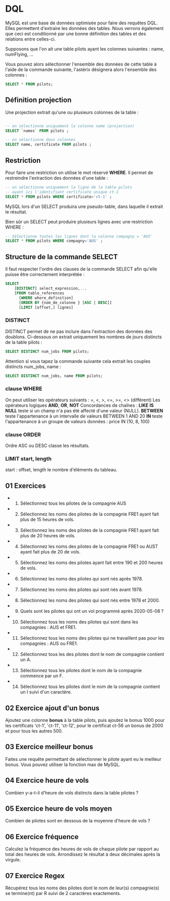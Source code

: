 # DQL

MySQL est une base de données optimisée pour faire des requêtes DQL. Elles permettent d'extraire les données des tables. Nous verrons également que ceci est conditionné par une bonne définition des tables et des relations entre celles-ci.

Supposons que l'on ait une table pilots ayant les colonnes suivantes : name, numFlying, ...

Vous pouvez alors sélectionner l'ensemble des données de cette table à l'aide de la commande suivante, l'astérix désignera alors l'ensemble des colonnes :

```sql
SELECT * FROM pilots;
```

## Définition projection

Une projection extrait qu'une ou plusieurs colonnes de la table :

```sql

-- on sélectionne uniquement la colonne name (projection)
SELECT `names` FROM pilots ;

-- on sélectionne deux colonnes
SELECT name, certificate FROM pilots ;

```

## Restriction

Pour faire une restriction on utilise le mot réservé **WHERE**. Il permet de restreindre l'extraction des données d'une table :

```sql
-- on sélectionne uniquement la ligne de la table pilots
-- ayant ici l'identifiant certificate unique ct-1
SELECT * FROM pilots WHERE certificate='ct-1' ;
```

MySQL lors d'un SELECT produira une pseudo-table, dans laquelle il extrait le résultat.

Bien sûr un SELECT peut produire plusieurs lignes avec une restriction WHERE :

```sql
-- Sélectionne toutes les lignes dont la colonne compagny = 'AUS'
SELECT * FROM pilots WHERE compagny='AUS' ;
```

## Structure de la commande SELECT

Il faut respecter l'ordre des clauses de la commande SELECT afin qu'elle puisse être correctement interprétée :

```sql
SELECT
    [DISTINCT] select_expression,...
    [FROM table_references
      [WHERE where_definition]
      [ORDER BY {nom_de_colonne } [ASC | DESC]]
      [LIMIT [offset,] lignes]
```

### DISTINCT

DISTINCT permet de ne pas inclure dans l'extraction des données des doublons. Ci-dessous on extrait uniquement les nombres de jours distincts de la table pilots :

```sql
SELECT DISTINCT num_jobs FROM pilots;
```

Attention si vous tapez la commande suivante cela extrait les couples distincts num_jobs, name :

```sql
SELECT DISTINCT num_jobs, name FROM pilots;
```

### clause WHERE

On peut utiliser les opérateurs suivants :
=, <, >, <=, >=, <> (différent)
Les opérateurs logiques **AND**, **OR**, **NOT**
Concordances de chaînes : **LIKE**
**IS NULL** teste si un champ n'a pas été affecté d'une valeur (NULL).
**BETWEEN** teste l'appartenance à un intervalle de valeurs BETWEEN 1 AND 20
**IN** teste l'appartenance à un groupe de valeurs données : price IN (10, 8, 100)

### clause ORDER

Ordre ASC ou DESC classe les résultats.

### LIMIT start, length

start : offset,  length le nombre d'éléments du tableau.

## 01 Exercices

- 1. Sélectionnez tous les pilotes de la compagnie AUS

- 2. Sélectionnez les noms des pilotes de la compagnie FRE1 ayant fait plus de 15 heures de vols.

- 3. Sélectionnez les noms des pilotes de la compagnie FRE1 ayant fait plus de 20 heures de vols.

- 4. Sélectionnez les noms des pilotes de la compagnie FRE1 ou AUST ayant fait plus de 20 de vols.

- 5. Sélectionnez les noms des pilotes ayant fait entre 190 et 200 heures de vols.

- 6. Sélectionnez les noms des pilotes qui sont nés après 1978.

- 7. Sélectionnez les noms des pilotes qui sont nés avant 1978.

- 8. Sélectionnez les noms des pilotes qui sont nés entre 1978 et 2000.

- 9. Quels sont les pilotes qui ont un vol programmé après 2020-05-08 ?

- 10. Sélectionnez tous les noms des pilotes qui sont dans les compagnies : AUS et FRE1.

- 11. Sélectionnez tous les noms des pilotes qui ne travaillent pas pour les compagnies : AUS ou FRE1.

- 12. Sélectionnez tous les des pilotes dont le nom de compagnie contient un A.

- 13. Sélectionnez tous les pilotes dont le nom de la compagnie commence par un F.

- 14. Sélectionnez tous les pilotes dont le nom de la compagnie contient un I suivi d'un caractère.

## 02 Exercice ajout d'un bonus

Ajoutez une colonne **bonus** à la table pilots, puis ajoutez le bonus 1000 pour les certificats 'ct-1', 'ct-11', 'ct-12', pour le certificat ct-56 un bonus de 2000 et pour tous les autres 500.

## 03 Exercice meilleur bonus

Faites une requête permettant de sélectionner le pilote ayant eu le meilleur bonus. Vous pouvez utiliser la fonction max de MySQL.

## 04 Exercice heure de vols

Combien y-a-t-il d'heure de vols distincts dans la table pilotes ?

## 05 Exercice heure de vols moyen

Combien de pilotes sont en dessous de la moyenne d'heure de vols ?

## 06 Exercice fréquence

Calculez la fréquence des heures de vols de chaque pilote par rapport au total des heures de vols. Arrondissez le résultat à deux décimales après la virgule.

## 07 Exercice Regex

Récupérez tous les noms des pilotes dont le nom de leur(s) compagnie(s) se termine(nt) par R suivi de 2 caractères exactements.
